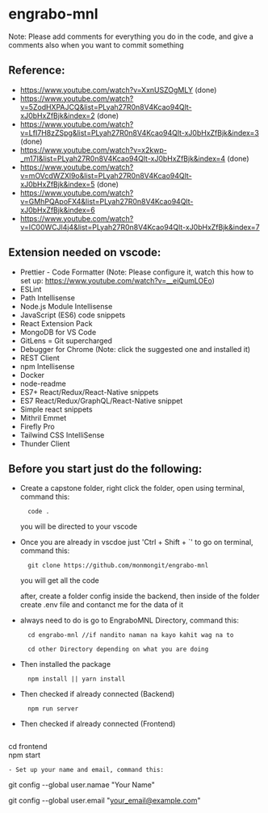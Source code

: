 # engrabo-mnl

Note: Please add comments for everything you do in the code, and give a comments also when you want to commit something

## Reference:

- https://www.youtube.com/watch?v=XxnUSZOgMLY (done)
- https://www.youtube.com/watch?v=5ZodHXPAJCQ&list=PLyah27R0n8V4Kcao94Qlt-xJ0bHxZfBjk&index=2 (done) 
- https://www.youtube.com/watch?v=LfI7H8zZSpg&list=PLyah27R0n8V4Kcao94Qlt-xJ0bHxZfBjk&index=3 (done)
- https://www.youtube.com/watch?v=x2kwp-_m17I&list=PLyah27R0n8V4Kcao94Qlt-xJ0bHxZfBjk&index=4 (done)
- https://www.youtube.com/watch?v=mOVcdWZXl9o&list=PLyah27R0n8V4Kcao94Qlt-xJ0bHxZfBjk&index=5 (done)
- https://www.youtube.com/watch?v=GMhPQApoFX4&list=PLyah27R0n8V4Kcao94Qlt-xJ0bHxZfBjk&index=6
- https://www.youtube.com/watch?v=IC00WCJl4j4&list=PLyah27R0n8V4Kcao94Qlt-xJ0bHxZfBjk&index=7

## Extension needed on vscode:

- Prettier - Code Formatter
  (Note: Please configure it, watch this how to set up: https://www.youtube.com/watch?v=__eiQumLOEo)
- ESLint
- Path Intellisense
- Node.js Module Intellisense
- JavaScript (ES6) code snippets
- React Extension Pack
- MongoDB for VS Code
- GitLens = Git supercharged
- Debugger for Chrome
  (Note: click the suggested one and installed it)
- REST Client
- npm Intellisense
- Docker
- node-readme
- ES7+ React/Redux/React-Native snippets
- ES7 React/Redux/GraphQL/React-Native snippet
- Simple react snippets
- Mithril Emmet
- Firefly Pro
- Tailwind CSS IntelliSense
- Thunder Client

## Before you start just do the following:

- Create a capstone folder, right click the folder, open using terminal, command this:
  ```
    code .
  ```
  you will be directed to your vscode
- Once you are already in vscdoe just 'Ctrl + Shift + `' to go on terminal, command this:
  ```
    git clone https://github.com/monmongit/engrabo-mnl
  ```
  you will get all the code 

  after, create a folder config inside the backend, then inside of the folder create .env file and contanct me for the data of it

- always need to do is go to EngraboMNL Directory, command this:

  ```
    cd engrabo-mnl //if nandito naman na kayo kahit wag na to

    cd other Directory depending on what you are doing
  ```

- Then installed the package
  ```
    npm install || yarn install
  ```
- Then checked if already connected (Backend)
  ```
    npm run server
  ```
- Then checked if already connected (Frontend)
  ```
cd frontend    
npm start
  ```
- Set up your name and email, command this:

  ```
  git config --global user.namae "Your Name"

  git config --global user.email "your_email@example.com"
  ```
